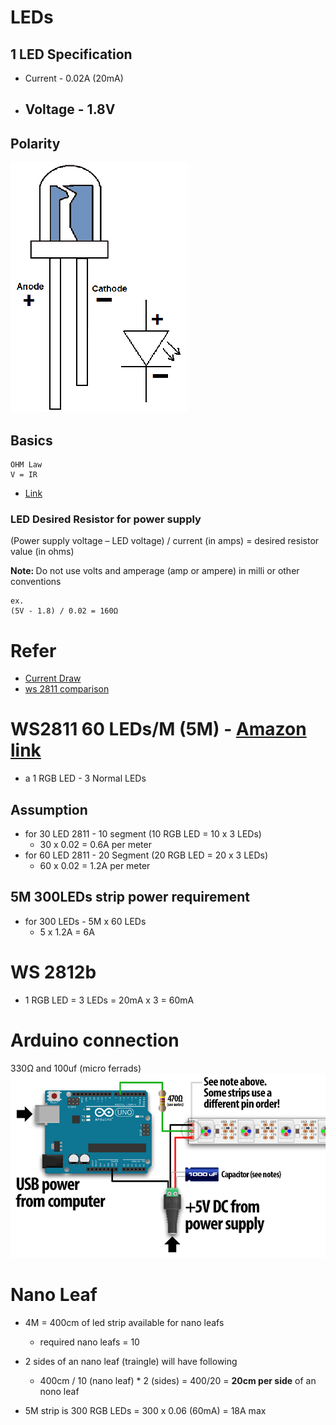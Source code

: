 
# LEDs
## 1 LED Specification
- Current - 0.02A (20mA)
- Voltage - 1.8V
    - 

## Polarity
<img src="images/led polarity.png" alt="led polarity" />

## Basics
```
OHM Law
V = IR
```
- [Link](https://www.evilmadscientist.com/2012/resistors-for-leds/)

### LED Desired Resistor for power supply
(Power supply voltage – LED voltage) / current (in amps) = desired resistor value (in ohms)

<b>Note: </b>
Do not use volts and amperage (amp or ampere) in milli or other conventions
```
ex.
(5V - 1.8) / 0.02 = 160Ω
```

# Refer
- [Current Draw](https://learn.adafruit.com/rgb-led-strips/current-draw)
- [ws 2811 comparison](https://www.youtube.com/watch?v=QnvircC22hU)

# WS2811 60 LEDs/M (5M) - [Amazon link](https://www.amazon.in/gp/product/B081RSVC6C/ref=ask_ql_qh_dp_hza?th=1)
- a 1 RGB LED - 3 Normal LEDs

## Assumption
- for 30 LED 2811 - 10 segment (10 RGB LED = 10 x 3 LEDs)
    - 30 x 0.02 = 0.6A per meter
- for 60 LED 2811 - 20 Segment (20 RGB LED = 20 x 3 LEDs)
    - 60 x 0.02 = 1.2A per meter

## 5M 300LEDs strip power requirement
- for 300 LEDs - 5M x 60 LEDs
    - 5 x 1.2A = 6A

# WS 2812b 
- 1 RGB LED = 3 LEDs = 20mA x 3 = 60mA

# Arduino connection
330Ω and 100uf (micro ferrads)
<img src="./images/arduino + led circuit.png" alt="arduino + led circuit" />

# Nano Leaf
- 4M = 400cm of led strip available for nano leafs
    - required nano leafs = 10

- 2 sides of an nano leaf (traingle) will have following
    - 400cm / 10 (nano leaf) * 2 (sides) = 400/20 = <b>20cm per side</b> of an nono leaf

- 5M strip is 300 RGB LEDs = 300 x 0.06 (60mA) = 18A max 